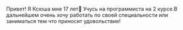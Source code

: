 Привет! Я Ксюша мне 17 лет👋 
Учусь на программиста на 2 курсе.В дальнейшем очень хочу работать по своей специальности или заниматься тем что приносит удовольствие! 



